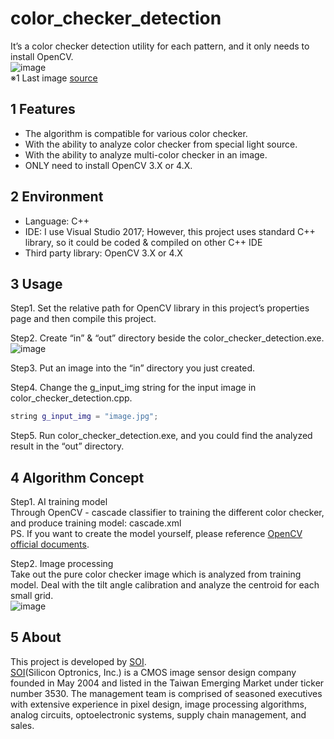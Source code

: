# color_checker_detection
It’s a color checker detection utility for each pattern, and it only needs to install OpenCV.  
![image](https://github.com/silicon-optronics-inc/color_checker_detection/blob/master/demo.gif)  
※1 Last image [source](https://imgur.com/VUiuRTq)


## 1 Features
* The algorithm is compatible for various color checker.
* With the ability to analyze color checker from special light source.
* With the ability to analyze multi-color checker in an image.
* ONLY need to install OpenCV 3.X or 4.X.


## 2 Environment
* Language: C++
* IDE: I use Visual Studio 2017; However, this project uses standard C++ library, so it could be coded & compiled on other C++ IDE
* Third party library: OpenCV 3.X or 4.X


## 3 Usage
Step1. Set the relative path for OpenCV library in this project’s properties page and then compile this project.

Step2. Create “in” & “out” directory beside the color_checker_detection.exe.  
![image](https://github.com/silicon-optronics-inc/color_checker_detection/blob/master/step2.jpg)

Step3. Put an image into the “in” directory you just created.

Step4. Change the g_input_img string for the input image in color_checker_detection.cpp.
```c++
string g_input_img = "image.jpg";
```

Step5. Run color_checker_detection.exe, and you could find the analyzed result in the “out” directory.


## 4 Algorithm Concept
Step1. AI training model  
Through OpenCV - cascade classifier to training the different color checker, and produce training model: cascade.xml  
PS. If you want to create the model yourself, please reference [OpenCV official documents](https://docs.opencv.org/master/dc/d88/tutorial_traincascade.html).

Step2. Image processing  
Take out the pure color checker image which is analyzed from training model. Deal with the tilt angle calibration and analyze the centroid for each small grid.  
![image](https://github.com/silicon-optronics-inc/color_checker_detection/blob/master/process.gif)


## 5 About
This project is developed by [SOI](http://www.soinc.com.tw/en/).  
[SOI](http://www.soinc.com.tw/en/)(Silicon Optronics, Inc.) is a CMOS image sensor design company founded in May 2004 and listed in the Taiwan Emerging Market under ticker number 3530. The management team is comprised of seasoned executives with extensive experience in pixel design, image processing algorithms, analog circuits, optoelectronic systems, supply chain management, and sales.

